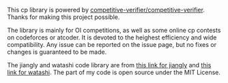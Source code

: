 This cp library is powered by [competitive-verifier/competitive-verifier](https://github.com/competitive-verifier/competitive-verifier). Thanks for making this project possible.

The library is mainly for OI competitions, as well as some online cp contests on codeforces or atcoder. It is devoted to the heighest efficiency and wide compatibility. Any issue can be reported on the issue page, but no fixes or changes is guaranteed to be made.

The jiangly and watashi code library are from [this link for jiangly](https://github.com/hh2048/XCPC/) and [this link for watashi](https://github.com/nju-icpc/code-library-legacy/). The part of my code is open source under the MIT License.
